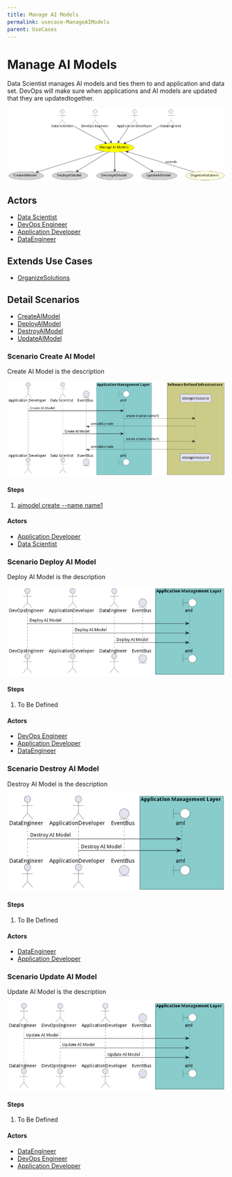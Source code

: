 ```yaml
---
title: Manage AI Models
permalink: usecase-ManageAIModels
parent: UseCases
---
```

# Manage AI Models

Data Scientist manages AI models and ties them to and application and data set. DevOps will make sure when applications and AI models are updated that they are updatedtogether.

![Activities Diagram](./Activities.png)

## Actors

* [Data Scientist](actor-datascientist)
* [DevOps Engineer](actor-devops)
* [Application Developer](actor-applicationdeveloper)
* [DataEngineer](actor-dataengineer)





## Extends Use Cases

* [OrganizeSolutions](usecase-OrganizeSolutions)







## Detail Scenarios

* [CreateAIModel](#scenario-CreateAIModel)
* [DeployAIModel](#scenario-DeployAIModel)
* [DestroyAIModel](#scenario-DestroyAIModel)
* [UpdateAIModel](#scenario-UpdateAIModel)



### Scenario Create AI Model

Create AI Model is the description

![Scenario CreateAIModel](./CreateAIModel.png)

#### Steps
1. [aimodel create --name name1](#action-aimodel-create)

#### Actors

* [Application Developer](actor-applicationdeveloper)
* [Data Scientist](actor-datascientist)



### Scenario Deploy AI Model

Deploy AI Model is the description

![Scenario DeployAIModel](./DeployAIModel.png)

#### Steps
1. To Be Defined

#### Actors

* [DevOps Engineer](actor-devops)
* [Application Developer](actor-applicationdeveloper)
* [DataEngineer](actor-dataengineer)



### Scenario Destroy AI Model

Destroy AI Model is the description

![Scenario DestroyAIModel](./DestroyAIModel.png)

#### Steps
1. To Be Defined

#### Actors

* [DataEngineer](actor-dataengineer)
* [Application Developer](actor-applicationdeveloper)



### Scenario Update AI Model

Update AI Model is the description

![Scenario UpdateAIModel](./UpdateAIModel.png)

#### Steps
1. To Be Defined

#### Actors

* [DataEngineer](actor-dataengineer)
* [DevOps Engineer](actor-devops)
* [Application Developer](actor-applicationdeveloper)




